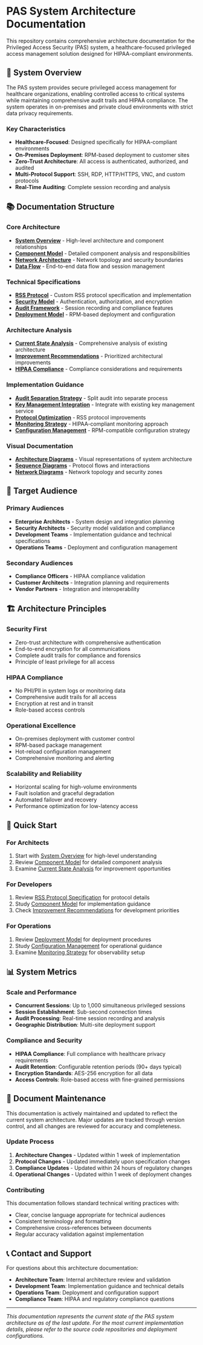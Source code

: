 # PAS System Architecture Documentation

This repository contains comprehensive architecture documentation for the Privileged Access Security (PAS) system, a healthcare-focused privileged access management solution designed for HIPAA-compliant environments.

## 🏥 System Overview

The PAS system provides secure privileged access management for healthcare organizations, enabling controlled access to critical systems while maintaining comprehensive audit trails and HIPAA compliance. The system operates in on-premises and private cloud environments with strict data privacy requirements.

### Key Characteristics
- **Healthcare-Focused**: Designed specifically for HIPAA-compliant environments
- **On-Premises Deployment**: RPM-based deployment to customer sites
- **Zero-Trust Architecture**: All access is authenticated, authorized, and audited
- **Multi-Protocol Support**: SSH, RDP, HTTP/HTTPS, VNC, and custom protocols
- **Real-Time Auditing**: Complete session recording and analysis

## 📚 Documentation Structure

### Core Architecture
- **[System Overview](architecture/system-overview.md)** - High-level architecture and component relationships
- **[Component Model](architecture/component-model.md)** - Detailed component analysis and responsibilities
- **[Network Architecture](architecture/network-architecture.md)** - Network topology and security boundaries
- **[Data Flow](architecture/data-flow.md)** - End-to-end data flow and session management

### Technical Specifications
- **[RSS Protocol](specifications/rss-protocol.md)** - Custom RSS protocol specification and implementation
- **[Security Model](specifications/security-model.md)** - Authentication, authorization, and encryption
- **[Audit Framework](specifications/audit-framework.md)** - Session recording and compliance features
- **[Deployment Model](specifications/deployment-model.md)** - RPM-based deployment and configuration

### Architecture Analysis
- **[Current State Analysis](analysis/current-state.md)** - Comprehensive analysis of existing architecture
- **[Improvement Recommendations](analysis/recommendations.md)** - Prioritized architectural improvements
- **[HIPAA Compliance](analysis/hipaa-compliance.md)** - Compliance considerations and requirements

### Implementation Guidance
- **[Audit Separation Strategy](recommendations/audit-separation.md)** - Split audit into separate process
- **[Key Management Integration](recommendations/key-management.md)** - Integrate with existing key management service
- **[Protocol Optimization](recommendations/protocol-optimization.md)** - RSS protocol improvements
- **[Monitoring Strategy](recommendations/monitoring.md)** - HIPAA-compliant monitoring approach
- **[Configuration Management](recommendations/configuration.md)** - RPM-compatible configuration strategy

### Visual Documentation
- **[Architecture Diagrams](diagrams/)** - Visual representations of system architecture
- **[Sequence Diagrams](diagrams/sequences/)** - Protocol flows and interactions
- **[Network Diagrams](diagrams/network/)** - Network topology and security zones

## 🎯 Target Audience

### Primary Audiences
- **Enterprise Architects** - System design and integration planning
- **Security Architects** - Security model validation and compliance
- **Development Teams** - Implementation guidance and technical specifications
- **Operations Teams** - Deployment and configuration management

### Secondary Audiences
- **Compliance Officers** - HIPAA compliance validation
- **Customer Architects** - Integration planning and requirements
- **Vendor Partners** - Integration and interoperability

## 🏗️ Architecture Principles

### Security First
- Zero-trust architecture with comprehensive authentication
- End-to-end encryption for all communications
- Complete audit trails for compliance and forensics
- Principle of least privilege for all access

### HIPAA Compliance
- No PHI/PII in system logs or monitoring data
- Comprehensive audit trails for all access
- Encryption at rest and in transit
- Role-based access controls

### Operational Excellence
- On-premises deployment with customer control
- RPM-based package management
- Hot-reload configuration management
- Comprehensive monitoring and alerting

### Scalability and Reliability
- Horizontal scaling for high-volume environments
- Fault isolation and graceful degradation
- Automated failover and recovery
- Performance optimization for low-latency access

## 🚀 Quick Start

### For Architects
1. Start with [System Overview](architecture/system-overview.md) for high-level understanding
2. Review [Component Model](architecture/component-model.md) for detailed component analysis
3. Examine [Current State Analysis](analysis/current-state.md) for improvement opportunities

### For Developers
1. Review [RSS Protocol Specification](specifications/rss-protocol.md) for protocol details
2. Study [Component Model](architecture/component-model.md) for implementation guidance
3. Check [Improvement Recommendations](analysis/recommendations.md) for development priorities

### For Operations
1. Review [Deployment Model](specifications/deployment-model.md) for deployment procedures
2. Study [Configuration Management](recommendations/configuration.md) for operational guidance
3. Examine [Monitoring Strategy](recommendations/monitoring.md) for observability setup

## 📊 System Metrics

### Scale and Performance
- **Concurrent Sessions**: Up to 1,000 simultaneous privileged sessions
- **Session Establishment**: Sub-second connection times
- **Audit Processing**: Real-time session recording and analysis
- **Geographic Distribution**: Multi-site deployment support

### Compliance and Security
- **HIPAA Compliance**: Full compliance with healthcare privacy requirements
- **Audit Retention**: Configurable retention periods (90+ days typical)
- **Encryption Standards**: AES-256 encryption for all data
- **Access Controls**: Role-based access with fine-grained permissions

## 🔄 Document Maintenance

This documentation is actively maintained and updated to reflect the current system architecture. Major updates are tracked through version control, and all changes are reviewed for accuracy and completeness.

### Update Process
1. **Architecture Changes** - Updated within 1 week of implementation
2. **Protocol Changes** - Updated immediately upon specification changes
3. **Compliance Updates** - Updated within 24 hours of regulatory changes
4. **Operational Changes** - Updated within 1 week of deployment changes

### Contributing
This documentation follows standard technical writing practices with:
- Clear, concise language appropriate for technical audiences
- Consistent terminology and formatting
- Comprehensive cross-references between documents
- Regular accuracy validation against implementation

## 📞 Contact and Support

For questions about this architecture documentation:
- **Architecture Team**: Internal architecture review and validation
- **Development Team**: Implementation guidance and technical details
- **Operations Team**: Deployment and configuration support
- **Compliance Team**: HIPAA and regulatory compliance questions

---

*This documentation represents the current state of the PAS system architecture as of the last update. For the most current implementation details, please refer to the source code repositories and deployment configurations.*
